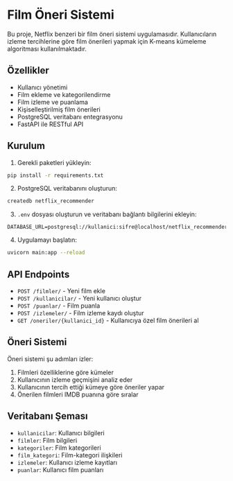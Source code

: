 # Film Öneri Sistemi

Bu proje, Netflix benzeri bir film öneri sistemi uygulamasıdır. Kullanıcıların izleme tercihlerine göre film önerileri yapmak için K-means kümeleme algoritması kullanılmaktadır.

## Özellikler

- Kullanıcı yönetimi
- Film ekleme ve kategorilendirme
- Film izleme ve puanlama
- Kişiselleştirilmiş film önerileri
- PostgreSQL veritabanı entegrasyonu
- FastAPI ile RESTful API

## Kurulum

1. Gerekli paketleri yükleyin:
```bash
pip install -r requirements.txt
```

2. PostgreSQL veritabanını oluşturun:
```bash
createdb netflix_recommender
```

3. `.env` dosyası oluşturun ve veritabanı bağlantı bilgilerini ekleyin:
```
DATABASE_URL=postgresql://kullanici:sifre@localhost/netflix_recommender
```

4. Uygulamayı başlatın:
```bash
uvicorn main:app --reload
```

## API Endpoints

- `POST /filmler/` - Yeni film ekle
- `POST /kullanicilar/` - Yeni kullanıcı oluştur
- `POST /puanlar/` - Film puanla
- `POST /izlemeler/` - Film izleme kaydı oluştur
- `GET /oneriler/{kullanici_id}` - Kullanıcıya özel film önerileri al

## Öneri Sistemi

Öneri sistemi şu adımları izler:
1. Filmleri özelliklerine göre kümeler
2. Kullanıcının izleme geçmişini analiz eder
3. Kullanıcının tercih ettiği kümeye göre öneriler yapar
4. Önerilen filmleri IMDB puanına göre sıralar

## Veritabanı Şeması

- `kullanicilar`: Kullanıcı bilgileri
- `filmler`: Film bilgileri
- `kategoriler`: Film kategorileri
- `film_kategori`: Film-kategori ilişkileri
- `izlemeler`: Kullanıcı izleme kayıtları
- `puanlar`: Kullanıcı film puanları 